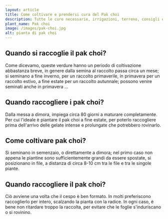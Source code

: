```yaml
---
layout: article
title: Come coltivare e prendersi cura del Pak choi
description: Tutte le cure necessarie, irrigazioni, terreno, consigli e molto altro sulla coltivazione del Pak choi
plant_name: Pak choi
image: /images/pak-choi.jpg
alt: pianta di pak choi
---
```


## Quando si raccoglie il pak choi?

Come dicevamo, queste verdure hanno un periodo di coltivazione abbastanza breve, in genere dalla semina al raccolto passa circa un mese; si seminano a fine inverno, per un raccolto primaverile, in primavera per un raccolto estivo, a fine estate per un raccolto autunnale; possono venire seminati anche in primavera ...

## Quando raccogliere i pak choi?

Dalla messa a dimora, impiega circa 80 giorni a maturare completamente. Per cui l'ideale è piantare il pak choi a fine estate, per poterlo raccogliere prima dell'arrivo delle gelate intense e prolungate che potrebbero rovinarlo.

## Come coltivare pak choi?

 Si seminano in semenzaio, o direttamente a dimora; nel primo caso non appena le piantine sono sufficientemente grandi da essere spostate, si posizionano in file, a distanza di circa 8-10 cm tra le file e tra le singole piante.

## Quando raccogliere il pak choi?

 Ciò avviene una volta che il cespo è ben formato. In molti preferiscono raccoglierlo per intero, scalzando la pianta con la radice. In ogni caso, è bene non ritardare troppo la raccolta, per evitare che le foglie s'induriscano o si rovinino.

